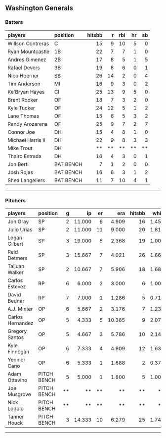 ## Washington Generals

### Batters

 
|players           |position  | hitsbb|  r| rbi| hr| sb| 
|:-----------------|:---------|------:|--:|---:|--:|--:| 
|Willson Contreras |C         |     15|  9|  10|  5|  0| 
|Ryan Mountcastle  |1B        |     22|  7|   7|  1|  0| 
|Andres Gimenez    |2B        |     17|  8|   5|  1|  5| 
|Rafael Devers     |3B        |     19|  8|   6|  0|  1| 
|Nico Hoerner      |SS        |     26| 14|   2|  0|  4| 
|Tim Anderson      |MI        |     16|  9|   3|  0|  2| 
|Ke'Bryan Hayes    |CI        |     25| 13|   9|  5|  0| 
|Brent Rooker      |OF        |     18|  7|   3|  2|  0| 
|Kyle Tucker       |OF        |     24| 12|   5|  1|  2| 
|Lane Thomas       |OF        |     15|  6|   5|  3|  2| 
|Randy Arozarena   |OF        |     25|  9|   7|  2|  7| 
|Connor Joe        |DH        |     15|  4|   8|  1|  0| 
|Michael Harris II |DH        |     22|  9|   8|  3|  3| 
|Mike Trout        |DH        |     **| **|  **| **| **| 
|Thairo Estrada    |DH        |     16|  4|   3|  0|  1| 
|Jon Berti         |BAT BENCH |      7|  1|   2|  0|  0| 
|Josh Rojas        |BAT BENCH |     16|  6|   3|  1|  2| 
|Shea Langeliers   |BAT BENCH |     11|  7|  10|  4|  1| 


* * *

### Pitchers

 
|players          |position    |  g|     ip| er|    era| hitsbb|  whip| so|  w| sv| 
|:----------------|:-----------|--:|------:|--:|------:|------:|-----:|--:|--:|--:| 
|Jon Gray         |SP          |  2| 11.000|  6|  4.909|     16| 1.455| 17|  0|  0| 
|Julio Urias      |SP          |  2| 11.000| 11|  9.000|     20| 1.818| 13|  0|  0| 
|Logan Gilbert    |SP          |  3| 19.000|  5|  2.368|     19| 1.000| 25|  2|  0| 
|Reid Detmers     |SP          |  3| 15.667|  7|  4.021|     26| 1.660| 11|  0|  0| 
|Taijuan Walker   |SP          |  2| 10.667|  7|  5.906|     18| 1.687| 10|  2|  0| 
|Carlos Estevez   |RP          |  6|  6.000|  2|  3.000|      6| 1.000|  7|  0|  3| 
|David Bednar     |RP          |  7|  7.000|  1|  1.286|      5| 0.714|  5|  0|  6| 
|A.J. Minter      |OP          |  6|  5.667|  2|  3.176|      7| 1.235|  8|  0|  0| 
|Carlos Hernandez |OP          |  5|  4.333|  5| 10.385|      9| 2.077|  2|  0|  1| 
|Gregory Santos   |OP          |  5|  4.667|  3|  5.786|     10| 2.143|  5|  0|  0| 
|Kyle Finnegan    |OP          |  6|  7.333|  4|  4.909|     12| 1.636|  4|  1|  3| 
|Yennier Cano     |OP          |  6|  5.333|  1|  1.688|      2| 0.375|  1|  0|  2| 
|Adam Ottavino    |PITCH BENCH |  5|  5.000|  1|  1.800|      5| 1.000|  6|  1|  1| 
|Joe Musgrove     |PITCH BENCH | **|     **| **|     **|     **|    **| **| **| **| 
|Nick Lodolo      |PITCH BENCH | **|     **| **|     **|     **|    **| **| **| **| 
|Tanner Houck     |PITCH BENCH |  3| 14.333| 10|  6.279|     25| 1.744| 14|  1|  0| 


* * *



